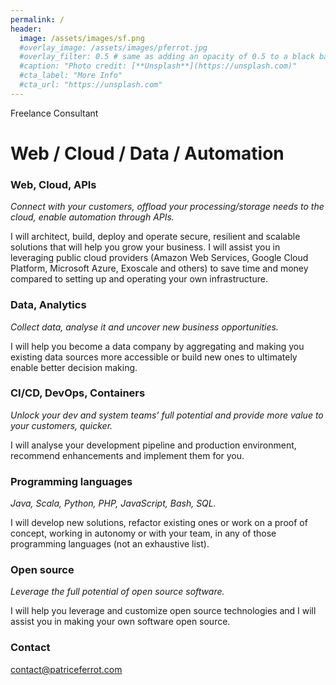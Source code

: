 ```yaml
---
permalink: /
header:
  image: /assets/images/sf.png
  #overlay_image: /assets/images/pferrot.jpg
  #overlay_filter: 0.5 # same as adding an opacity of 0.5 to a black background
  #caption: "Photo credit: [**Unsplash**](https://unsplash.com)"
  #cta_label: "More Info"
  #cta_url: "https://unsplash.com"
---
```



Freelance Consultant

# Web / Cloud / Data / Automation

### Web, Cloud, APIs
*Connect with your customers, offload your processing/storage needs to the cloud, enable automation through APIs.*

I will architect, build, deploy and operate secure, resilient and scalable solutions that will help you grow your business. I will assist you in leveraging public cloud providers (Amazon Web Services, Google Cloud Platform, Microsoft Azure, Exoscale and others) to save time and money compared to setting up and operating your own infrastructure. 

### Data, Analytics

*Collect data, analyse it and uncover new business opportunities.*

I will help you become a data company by aggregating and making you existing data sources more accessible or build new ones to ultimately enable better decision making.

### CI/CD, DevOps, Containers

*Unlock your dev and system teams’ full potential and provide more value to your customers, quicker.*

I will analyse your development pipeline and production environment, recommend enhancements and implement them for you.

### Programming languages

*Java, Scala, Python, PHP, JavaScript, Bash, SQL.*

I will develop new solutions, refactor existing ones or work on a proof of concept, working in autonomy or with your team, in any of those programming languages (not an exhaustive list).

### Open source

*Leverage the full potential of open source software.*

I will help you leverage and customize open source technologies and I will assist you in making your own software open source.

### Contact
[contact@patriceferrot.com](mailto:contact@patriceferrot.com)